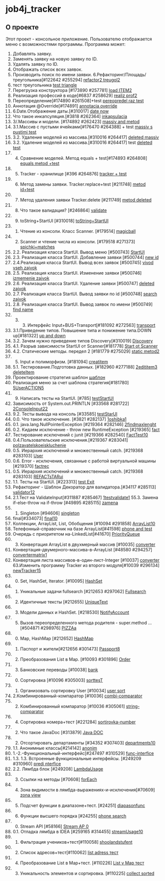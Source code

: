 # job4j_tracker
## О проекте
Этот проект - консольное приложение. Пользователю отображается меню с возможностями программы.
Программа может:
1. Добавлять заявку.
2. Заменять заявку на новую заявку по ID.
3. Удалять заявку по ID.
4. Отображать список всех заявок.
5. Производить поиск по имени заявки.
6.Рефакторинг/Площадь/треугольника[#122642 #255294]
[refactor2 treugol2](https://github.com/as310788/-job4j_tracker/blob/master/images/refactor%20treugol.png)
6. тест треугольника
[test triangle](https://github.com/as310788/-job4j_tracker/blob/master/images/test%20triangle.png)
7. Перегрузка конструктора [#173890 #257781]
[load ITEM2](https://github.com/as310788/-job4j_tracker/blob/master/images/LOAD%20ITEM.png)
8. Реализация профессий в коде[#6837 #258629]
[realiz prof2](https://github.com/as310788/-job4j_tracker/blob/master/images/realiz%20prof.png)
9. Переопределение[#174890 #261508]+test
[pereopredel raz test](https://github.com/as310788/-job4j_tracker/blob/master/images/%D0%9F%D0%B5%D1%80%D0%B5%D0%BE%D0%BF%D1%80%D0%B5%D0%B4%D0%B5%D0%BB%D0%B5%D0%BD%D0%B8%D0%B5.png)
10. Аннотация @Override[#174891]
[annotacia override](https://github.com/as310788/-job4j_tracker/blob/master/images/override.png)
11. 6.Date.Отображение даты.[#310017]
[date now](https://github.com/as310788/-job4j_tracker/blob/master/images/view%20date.png)
12. Что такое инкапсуляция.[#3818 #262364]
[inkapsulacia](https://github.com/as310788/-job4j_tracker/blob/master/images/%D0%A7%D1%82%D0%BE%20%D1%82%D0%B0%D0%BA%D0%BE%D0%B5%20%D0%B8%D0%BD%D0%BA%D0%B0%D0%BF%D1%81%D1%83%D0%BB%D1%8F%D1%86%D0%B8%D1%8F..png)
13. 3/.Массивы и модели. [#174892 #262423]
[massiv and metod](https://github.com/as310788/-job4j_tracker/blob/master/images/metod%20and%20massiv.png)
14. 3.1.Массив с пустыми ячейками[#176470 #264388] + test
[massiv s pustimi test](https://github.com/as310788/-job4j_tracker/blob/master/images/%D0%BF%D1%83%D1%81%D1%82%D0%BE%D0%B9%20%D0%BC%D0%B0%D1%81%D1%81%D0%B8%D0%B2.png)
15. 3.2. Удаление моделей из массива.[#310016 #264417]
    [deleted massiv](https://github.com/as310788/-job4j_tracker/commit/62ec5d42292f361fc215bf8b0a02bc6fbe1e54ef)
16. 3.2. Удаление моделей из массива.[#310016 #264417] test
[deleted test](https://github.com/as310788/-job4j_tracker/blob/master/images/test1.png)
17. 4. Сравнение моделей. Метод equals + test[#174893 #264808]
[equals metod +test](https://github.com/as310788/-job4j_tracker/commit/fb09640cd146c46104700b327a36671ee9548521)
18. 5. Tracker - хранилище [#396 #264876]
[tracker + test](https://github.com/as310788/-job4j_tracker/blob/master/images/Tracker%20-%20%D1%85%D1%80%D0%B0%D0%BD%D0%B8%D0%BB%D0%B8%D1%89%D0%B5.png)
19. 6. Метод замены заявки. Tracker.replace+test [#211748]
[metod id+test](https://github.com/as310788/-job4j_tracker/blob/master/images/metod%20id.png)
20. 7. Метод удаления заявки Tracker.delete [#211749]
[metod deleted](https://github.com/as310788/-job4j_tracker/blob/master/images/metod%20deleted.png)
21. 8. Что такое валидация? [#246864]
[validate](https://github.com/as310788/-job4j_tracker/blob/master/images/validacia.png)
22. 9. toString+StartUI [#310018]
[toString+StartUI](https://github.com/as310788/-job4j_tracker/blob/master/images/startUl.png)
23. 1. Чтение из консоли. Класс Scanner. [#179514]
[magicball](https://github.com/as310788/-job4j_tracker/blob/master/images/magicball.png)
24. 2. Scanner и чтение числа из консоли. [#179518 #271373]
[spichki+matches](https://github.com/as310788/-job4j_tracker/blob/master/images/%D1%81%D0%BF%D0%B8%D1%87%D0%BA%D0%B8.png)
25. 2.2. Реализация класса StartUI. Вывод меню [#500743]
[StartUI](https://github.com/as310788/-job4j_tracker/blob/master/images/StartUI.png)
26. 2.3. Реализация класса StartUI. Добавление заявки [#500744]
[new id](https://github.com/as310788/-job4j_tracker/blob/master/images/%D0%B4%D0%BE%D0%B1%D0%B0%D0%B2%D0%BB%D0%B5%D0%BD%D0%B8%D0%B5%20%D0%B7%D0%B0%D1%8F%D0%B2%D0%BA%D0%B8.png)
27. 2.4.Реализация класса StartUI. Вывод всех заявок [#500745]
[vivod vseh zajvok](https://github.com/as310788/-job4j_tracker/blob/master/images/%D0%92%D1%8B%D0%B2%D0%BE%D0%B4%20%D0%B2%D1%81%D0%B5%D1%85%20%D0%B7%D0%B0%D1%8F%D0%B2%D0%BE%D0%BA.png)
28. 2.5. Реализация класса StartUI. Изменение заявки [#500746]
[izmemenie zajvok](https://github.com/as310788/-job4j_tracker/blob/master/images/change%20zajvok.png)
29. 2.6. Реализация класса StartUI. Удаление заявки [#500747]
[deleted zajvok](https://github.com/as310788/-job4j_tracker/blob/master/images/deleted.png)
30. 2.7. Реализация класса StartUI. Вывод заявки по id [#500748]
[search zajvok](https://github.com/as310788/-job4j_tracker/blob/master/images/search%20zajvok.png)
31. 2.8. Реализация класса StartUI. Вывод заявок по имени [#500749]
[find name](https://github.com/as310788/-job4j_tracker/blob/master/images/find%20test.png)
32. 3. 3. Интерфейс Input+BUS+Transport[#181092 #272563]
[transport](https://github.com/as310788/-job4j_tracker/blob/master/images/transport.png)
33. 3.1.Приведение типов. Повышение типа и понижение типа.DOWN up[#181322]
[up and down](https://github.com/as310788/-job4j_tracker/blob/master/images/up%20and%20down.png)
34. 3.2. Зачем нужно приведение типов Discovery[#310019]
[Discovery](https://github.com/as310788/-job4j_tracker/blob/master/images/Vehicle.png)
35. 4.1. Разрыв зависимости StartUI от Scanner[#181778]
[Start ot Scanner](https://github.com/as310788/-job4j_tracker/blob/master/images/razriv.png)
36. 4.2. Статические методы. передел 2 [#181779 #275029]
[static metod2](https://github.com/as310788/-job4j_tracker/commit/d7b8fba6d8324cbce37122825e291058b6a94ac9)
37. 5. Input и полиморфизм. [#181094]
[creatitem](https://github.com/as310788/-job4j_tracker/blob/master/images/create.png)
38. 5.1. Тестирование.Подготовка данных. [#182960 #277188]
[2edititem3 deleteItem](https://github.com/as310788/-job4j_tracker/blob/master/images/edititem.png)
39. Проектирование стратегия шаблон
[шаблон](https://github.com/as310788/-job4j_tracker/blob/master/images/%D1%88%D0%B0%D0%B1%D0%BB%D0%BE%D0%BD.png)
40. Реализация меню за счет шаблона стратегия[#181780]
[5UserACTION5](https://github.com/as310788/-job4j_tracker/blob/master/images/user.png)
41. 9. Написать тесты на StartUI. [#785]
[testStartUI](https://github.com/as310788/-job4j_tracker/blob/master/images/Test%20STARTUI.png)
42. Зависимость от System.out.PRINTLN [#33568 #281722]
[2ConsoleInput22](https://github.com/as310788/-job4j_tracker/blob/master/images/ref.png)
43. 9.2. Тесты вывода на консоль [#33585]
[testStarUI](https://github.com/as310788/-job4j_tracker/blob/master/images/test%202%20StartUI.png)
44. 0.0. Что такое исключение. [#3821 #282137]
[1oshibka1](https://github.com/as310788/-job4j_tracker/blob/master/images/blackaray.png)
45. 0.1. java.lang.NullPointerException [#219364 #282146]
[2findmaxlenght](https://github.com/as310788/-job4j_tracker/blob/master/images/FindMaxLenght.png)
46. 0.2. Кидаем исключение - throw new RuntimeException [#219365]
[fact](https://github.com/as310788/-job4j_tracker/blob/master/images/Fact.png)
47. Тестирование исключений с junit [#219366 #282540]
[FactTest10](https://github.com/as310788/-job4j_tracker/blob/master/images/FactTest.png)
48. 0.4.Пользовательские исключения.[#219367 #283041]
[polzavatelskoeiskluchenie](https://github.com/as310788/-job4j_tracker/blob/master/images/element.png)
49. 0.5. Иерархия исключений и множественный catch. [#219368 #283103]
[User](https://github.com/as310788/-job4j_tracker/blob/master/images/UserStore.png)
50. 0.6. Error - исключения, связанные с работой виртуальной машины [#219370]
[factrec](https://github.com/as310788/-job4j_tracker/commit/bc0ddc693f121150917b5164003f4cad89c6f862)
51. 0.5. Иерархия исключений и множественный catch. [#219368 #283103]
[REFACTsTARui](https://github.com/as310788/-job4j_tracker/blob/master/images/StartUI205.png)
52. 1.1. Тесты на StartUI. [#223313]
[test Exit](https://github.com/as310788/-job4j_tracker/blob/master/images/testExit.png)
53. Рефакторинг - Шаблон Декоратор для валидатора.[#34117 #285113]
[validator12](https://github.com/as310788/-job4j_tracker/blob/master/images/validator.png)
54. 2.1.Тест на ValidateInput[#311887 #285467]
[1testvalidate1](https://github.com/as310788/-job4j_tracker/blob/master/images/test%20validate.png)
55.3. Замена if-else-throw на if-throw [#49895 #285115]
[zamena](https://github.com/as310788/-job4j_tracker/blob/master/images/find.png)
55. 1. Singleton [#94606]
[singleton](https://github.com/as310788/-job4j_tracker/blob/master/images/singletracker.png)
56. final[#334073]
[final10](https://github.com/as310788/-job4j_tracker/blob/master/images/final.png)
57. Коллекции, ArrayList, List, Обобщения [#10094 #291858]
[ArrayList10](https://github.com/as310788/-job4j_tracker/blob/master/images/ArrayList.png)
58. Телефонный-справочник на базе ArrayList[#41598]
[phone and test](https://github.com/as310788/-job4j_tracker/blob/master/images/phone.png)
59. Очередь с приоритетом на-LinkedList[#41670]
[PriorityQueue](https://github.com/as310788/-job4j_tracker/blob/master/images/PriorityQueue.png)
60. 3. Конвертация ArrayList в двухмерный массив [#10035]
[converter](https://github.com/as310788/-job4j_tracker/blob/master/images/converter1000.png)
61. Конвертация-двумерного-массива-в-ArrayList [#48580 #294257]
[convertermatrix1](https://github.com/as310788/-job4j_tracker/blob/master/images/convertermatrix.png)
62. Конвертация листа массивов-в-один-лист-Integer [#10037]
[converter](https://github.com/as310788/-job4j_tracker/blob/master/images/converte2000.png)
63.Изменить программу Tracker из второго модуля[#10039 #296134]
[newTracker15](https://github.com/as310788/-job4j_tracker/blob/master/images/newtracker.png)
63. 0. Set, HashSet, Iterator. [#10095]
[HashSet](https://github.com/as310788/-job4j_tracker/blob/master/images/HashSet.png)
64. 1. Уникальные задачи fullsearch [#212653 #297062]
[Fullsearch](https://github.com/as310788/-job4j_tracker/blob/master/images/Fullsearch.png)
65. 2. Идентичные тексты [#212655]
[UniqueText](https://github.com/as310788/-job4j_tracker/blob/master/images/uniquetekst.png)
66. 3. Модели данных и HashSet. [#218530]
[NotifyAccount](https://github.com/as310788/-job4j_tracker/blob/master/images/Account.png)
67. 5. Вызов переопределенного метода родителя - super.method ... [#504871 #298976]
[PIZZAa](https://github.com/as310788/-job4j_tracker/blob/master/images/PIZZA.png)
68. 0. Map, HashMap [#212652]
[HashMap](https://github.com/as310788/-job4j_tracker/blob/master/images/HashMap.png)
69. 1. Паспорт и жители[#212656 #301473]
[Passport8](https://github.com/as310788/-job4j_tracker/blob/master/images/Passport.png)
70. 2. Преобразования List в Map. [#10093 #301896]
[Order](https://github.com/as310788/-job4j_tracker/blob/master/images/orderconverter.png)
71. 3. Банковские переводы [#10038]
[bank](https://github.com/as310788/-job4j_tracker/blob/master/images/bank.png)
72. 0. Сортировка [#10096 #305003]
[sorttesT](https://github.com/as310788/-job4j_tracker/blob/master/images/sort.png)
73. 1. Организовать сортировку User [#10034]
[user sort](https://github.com/as310788/-job4j_tracker/blob/master/images/user%20sort.png)
74. 2.Комбинированный-компаратор [#10036]
[combi-comparator](https://github.com/as310788/-job4j_tracker/blob/master/images/job.png)
75. 2. Комбинированный компаратор [#10036 #305061]
[string-comparator](https://github.com/as310788/-job4j_tracker/blob/master/images/string%20compare.png)
76. 4. Сортировка номера+тест [#221284]
[sortirovka-number](https://github.com/as310788/-job4j_tracker/blob/master/images/number%20sortirovka.png)
77. 2. Что такое JavaDoc [#313879]
[Java DOC](https://github.com/as310788/-job4j_tracker/blob/master/images/java%20doc.png)
78. 2. Отсортировать департаменты [#34352 #307403]
[departments10](https://github.com/as310788/-job4j_tracker/blob/master/images/Departments.png)
79. 1.1. Анонимные классы[#214142]
[anonim](https://github.com/as310788/-job4j_tracker/blob/master/images/anonim.png)
80. 1.-2.-Функциональный-интерфейс[#247497 #310529]
[func-interfice](https://github.com/as310788/-job4j_tracker/blob/master/images/Func%20interfice.png)
81. 1.3. 1.3. Встроенные функциональные интерфейсы. [#249209 #310960]
[predi nterfice](https://github.com/as310788/-job4j_tracker/blob/master/images/search%20folder%202.png)
82. 2.2. Лямбда блок [#249208]
[LambdaUsage](https://github.com/as310788/-job4j_tracker/blob/master/images/LambdaUsage.png)
83. 3. Ссылки на методы [#70608]
[forEach](https://github.com/as310788/-job4j_tracker/blob/master/images/forEach.png)
84. 4. Зона видимости в лямбда-выражениях-и-исключения[#70609]
[zona view](https://github.com/as310788/-job4j_tracker/blob/master/images/scope%20inside.png)
85. 5. Подсчет функции в диапазоне+тест. [#24251]
[diapasonfunc](https://github.com/as310788/-job4j_tracker/blob/master/images/DiapasonFunction.png)
86. 6. Функции высшего порядка [#24255]
[phone search](https://github.com/as310788/-job4j_tracker/blob/master/images/Search%20Phone.png)
87. 0. Stream API [#58166]
[Stream AP 0](https://github.com/as310788/-job4j_tracker/blob/master/images/streamAP%200.png)
88. 0.1. Отладка лямбда в IDEA [#259165 #314455]
[streamUsage10](https://github.com/as310788/-job4j_tracker/blob/master/images/streamUsage.png)
89. 1. Фильтрация учеников+тест[#110058]
[shoolandstufent](https://github.com/as310788/-job4j_tracker/blob/master/images/SHOOLANDSTUDENT.png)
90. 2. Список адресов+тест[#110062]
[list adress тест](https://github.com/as310788/-job4j_tracker/blob/master/images/list%20adress.png)
91. 4. Преобразование List в Map+тест. [#110226]
[List v Map тест](https://github.com/as310788/-job4j_tracker/blob/master/images/List%20in%20Map.png)
92. 3. Уникальность элементов и сортировка. [#110225]
[collect sorted](https://github.com/as310788/-job4j_tracker/blob/master/images/coolect%20Sorted.png)
       


